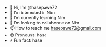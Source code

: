 - 👋 Hi, I’m @hasepawe72
- 👀 I’m interested in Nim
- 🌱 I’m currently learning Nim
- 💞️ I’m looking to collaborate on Nim
- 📫 How to reach me hasepawe72@gmail.com
- 😄 Pronouns: hase
- ⚡ Fun fact: hase

<!---
hasepawe72/hasepawe72 is a ✨ special ✨ repository because its `README.md` (this file) appears on your GitHub profile.
You can click the Preview link to take a look at your changes.
--->
